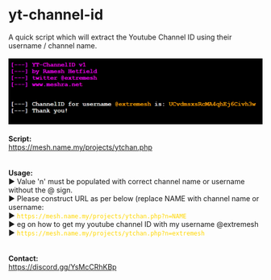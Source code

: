 # yt-channel-id
A quick script which will extract the Youtube Channel ID using their username / channel name.
<br />
<br />
![alt text](https://github.com/extremesh/yt-channel-id/blob/main/yt-channel-id.png?raw=true)
<br />
<br />
<b>Script:</b>
<br />
https://mesh.name.my/projects/ytchan.php
<br />
<br />
<br />
<b>Usage:</b><br />
► Value 'n' must be populated with correct channel name or username without the @ sign.<br />
► Please construct URL as per below (replace NAME with channel name or username:<br />
► <code style="color : gold">https://<i></i>mesh.name.my/projects/ytchan.php?n=NAME</code><br />
► eg on how to get my youtube channel ID with my username @extremesh<br />
► <code style="color : gold">https://<i></i>mesh.name.my/projects/ytchan.php?n=extremesh</code><br />
<br />
<br />
<b>Contact:</b><br />
https://discord.gg/YsMcCRhKBp
